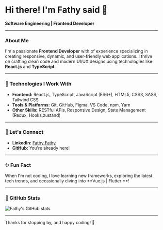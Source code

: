 # Hi there! I'm Fathy said 👋

**Software Engineering | Frontend Developer**

---

### About Me
I'm a passionate **Frontend Developer** with of experience specializing in creating responsive, dynamic, and user-friendly web applications. I thrive on crafting clean code and modern UI/UX designs using technologies like **React.js** and **TypeScript**.

---

### 🔧 Technologies I Work With
- **Frontend:** React.js, TypeScript, JavaScript (ES6+), HTML5, CSS3, SASS, Tailwind CSS
- **Tools & Platforms:** Git, GitHub, Figma, VS Code, npm, Yarn
- **Other Skills:** RESTful APIs, Responsive Design, State Management (Redux, Hooks,zustand)

---

### 🔗 Let's Connect
- **LinkedIn:** [Fathy Fathy](https://www.linkedin.com/in/fathy-said-5997a124b/)
- **GitHub:** You're already here!

---

### ✨ Fun Fact
When I'm not coding, I love learning new frameworks, exploring the latest tech trends, and occasionally diving into **Vue.js | Flutter **!

---

### 🎨 GitHub Stats
![Fathy's GitHub stats](https://github-readme-stats.vercel.app/api?username=fathy-said&show_icons=true&theme=tokyonight)

---

Thanks for stopping by, and happy coding! 🚀

